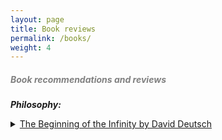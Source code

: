 ```yaml
---
layout: page
title: Book reviews
permalink: /books/
weight: 4
---
```

<!-- <style>
details > summary {
    list-style: none;
}

details > summary::-webkit-details-marker {
    display: none;
}
</style> -->

<!-- <details>
    <summary style="font-size: 1.2em; font-weight: bold;"> <span style="color:Gray">Reading philosophy</span></summary>

My reading preferences lean heavily towards non-fiction. I find true joy in discovering ideas that profoundly change my way of thinking and am constantly seeking books that introduce new mental models or frameworks that cut across multiple domains. From that standpoint, I've been more interested in multidisciplinary ideas in the recent past than ever before.

<br>
<br>
Over the years, I've come to realize that many books lack originality and don't offer much in terms of new ideas, considering their length. For this reason, I now preview books at the library first before deciding to buy them. Below is a list of books I've found to be exceptionally thought-provoking, each prompting me to buy a physical copy. I love re-reading them in my free time and if we're friends, you've likely received one of these as a gift from me.

Please note that the reviews for most of the books below are not complete. I'm in the process of updating them. :) 
</details>
<br> -->

##### <span style="color:Gray">**Book recommendations and reviews**</span>

***Philosophy:***
 <details>
    <summary><u>The Beginning of the Infinity by David Deutsch</u></summary>

    <p> This is one gold mine of a book at the intersection of epistemology and modern physics. I can never forget how the concept of fallibilism in this book challenged my world view that justified beliefs/universal truths exist, and made me firmly internalize that theories are all there is within the vast body of human knowledge. I'd highly recommend reading it multiple times to be able to fully digest the dense ideas presented in this masterpiece.
    </p></details>
 <details>
    <summary><u>The Art of War by Sun Tzu</u></summary>

    <p> This ancient book is primarily about time-tested war strategies that military generals in China and powerful people across the world have been reading for centuries (Napolean to Mao Zedong to Bill Gates). But the text is much more than mere fighting tips - it is also about tact, leadership and human psychology. This is worth reading at least twice, once for the content and once for the beautifully-written phrases that seem contradictory at first, but underpin the mystical Taoistic truths. For instance, quotes like "The greatest victory is that which requires no battle", "Appear weak when you are strong, and strong when you are weak", “In the midst of chaos, there is also opportunity” etc.
     </p></details>
 <details>
    <summary><u>Freedom from the Known by Jiddu Krishnamurti</u></summary>

    <p> Yes, it is the known world that causes us humans more troubles than the unknown. JK is an original thinker and his writings persuaded me revisit all the concepts I thought I knew about human emotions, desires and ambitions from scratch. This is another book I periodically revisit whenever I feel lost in direction. The beauty in JK's philosophy is that there is none. He is a strong advocate of thinking for oneself ("Truth is a pathless land", he said) and did so by boldly rejecting all sorts of "presciptions" from systems/traditions/gurus. Humans are always looking for prescriptions from others to follow in order to deal with their own sufferings. As such, the idea of thinking everything from scratch devoid of any dogma sounds terrifying. But, that journey is indeed the path towards true freedom according to JK, and I cannot disagree. </p></details>

<br>
***Science and Technology:***
<details>
    <summary><u>Sapiens by Yuval Noah Harari</u></summary>

    <p> The beauty of Sapiens lies in weaving fascinating stories about the evolution of humans in a way that was not interpreted before. As much as I loved the content, which is fairly original, it is Harari's writing style that kept me hooked throughout and made it a memorable reading experience. I can see myself rereading this masterpiece in the company of nature on a fine vacation.</p></details>

<!-- <details>
    <summary><u>Cosmos by Carl Sagan</u></summary>

    <p>Detailed content goes here …</p></details> -->

<details>
    <summary><u>Godel, Escher, Bach (or GDB) by Douglas Hofstadter</u></summary>

    <p> This is a dense text and presents some deep ideas at the intersection of art, music and mathematics. TBD. </p></details>
<details>

    <summary><u>Gene, an Intimate History by Siddhartha Mukherjee</u></summary>

    <p>TBD</p></details>
<details>

    <summary><u>This is your Brain on Music by Daniel Levintin</u></summary>

    <p> A detailed book on why we love music to why music evolved the way it did. A must read for those remotely interested in understanding the significance of music to humans from an evolutionary perspective.</p></details>
<details>
    <summary><u>Thinking fast, thinking slow by Daniel Kanheman</u></summary>

    <p> Who doesn't know System-1 and System-2? This idea of two systems has existed in the literature of psychology for sometime now but Kanheman popularized it so much so that it is part of most discussions about nature of modern day AI. </p></details>

<br>

***Investing/Entrepreneurship:***
<details>
    <summary><u>The Intelligent Investor by Benjamin Graham</u></summary>

    <p> A classic must-read for both beginners and the experienced investors. </p></details>

<details>
    <summary><u>The Bogleheads Guide to Investing</u></summary>

    <p> Bogleheads are all about a set of simple yet effective investment principles (see their <a href="https://www.bogleheads.org/wiki/Bogleheads%C2%AE_investment_philosophy">investment philosophy</a>). This is an informative investing guide worth revisiting once in a while, especially when DCA with Index funds feels boring. The subtle art of investing, it turns out, finds beauty in the bland.</p></details>

<details>
    <summary><u>The Geometry of Wealth by Brian Portnoy</u></summary>

    <p> What I love about this book is its holistic treatment of wealth as not just of money and investing, but also of our health, relationships and through the lens of our overall wellbeing. Sometimes when life feels like a unidimensional race, this perspective is important to be able to appreciate the other aspects of wealth that we usually take for granted.</p></details>

<details>
    <summary><u>One up on the Wall Street by Peter Lynch</u></summary>

    <p>This is a quick read that helped me with useful tips on how to go about seeking the companies for investing and looking for trends in prospering businesses.</p></details>

<details>
    <summary><u>The Almanack of Naval Ravikant</u></summary>

    <p> Naval is sort of a modern day spiritual guru for the people in tech. A compilation of Naval's tweets, this is a small book filled with rich and dense quotes. </p></details>

<details>
    <summary><u>Poor Charlie's Almanack</u></summary>

    <p> A collection of the great Charlie Munger's wisdom snippets, need I say more?</p></details>

<details>
    <summary><u>Zero to One</u></summary>

    <p> The entire book revolves around the fascinating question of "What important truth do very few people agree with you on?". Little did I imagine this'd help me connect dots between the seemingly-distant pursuits of truth-seeking and running startups. No other book had as many fascinating ideas at the intersection of startups, truth-seeking and the nature of innovation as this one. Some are original, others are contrarian and some others are straightout nonsensical, but almost all of have certainly been thought-provoking. I will be revisiting this again and again in the future.</p></details>

<br>

***Biographies:***
<details>
    <summary><u>The Man who knew Infinity by Robert Kanigel</u></summary>

    <p>Full review <a href="/pages/book_reviews/TMWKI.html">here</a>.</p></details>

<br>

***History:***
<details>
    <summary><u>The Discovery of India by Jawaharlal Nehru</u></summary>

    <p> A must read for those interested in the history of India from the perspective of an intellectual who happened to be at the helm of India's independence movement. I was positively surprised to know how well-informed Nehru was about the state-of-the-art developments in science amist all the turmoil in his life and in the world around him. </p></details>

<details>
    <summary><u>SPQR: A History of Ancient Rome</u></summary>

    <p> TBD. </p></details>

    

<!-- ***Self help:***
<details>
    <summary><u>Essentialism by Greg Mckeown</u></summary>

    <p>Interesting ideas around how to avoid yourself from stretching thin while you're growing and taking on new endeavors.</p></details>

<details>
    <summary><u>Atomic Habits by James McClear</u></summary>

    <p>A quick read about understanding how habits work and potentially changing them.</p></details>

<details>
    <summary><u>Never Split the Difference by Chris Voss</u></summary>

    <p>This is a quick practical guide about negotiations. I've used techniques in this book in negotiating my rent, salary and board games :) </p></details>

<details>
    <summary><u>Antifragile by Nicolas Nassem Taleb</u></summary>

    <p>I like the concept of Antifragility that Taleb introduced in this book, although I don't think one needs to read this entire book to understand that concept. Just read a summary to understand the concept well enough and see how you can apply in your life.</p></details> -->

<!-- <details>
    <summary><u>Mastery by Robert Greene</u></summary>

    <p>TBD.</p></details>

<details>
    <summary><u>The Daily Stoic by Ryan Holiday</u></summary>

    <p><TBD./p></details> -->

<br>

<!-- ***ADHD:***
<details>
    <summary><u>Scattered Minds by Gabor Mate</u></summary>

    <p>This is a compilation of stories and behaviors that ADHDers exhibit and how others perceive it as just another idiosynchrasy. As someone with mild ADHD, the stories in this book felt personal and kind of reading my own life.</p></details>

<br> -->
***Miscellaneous:***
<details>
    <summary><u>Surely You're Joking Mr. Feynman by Richard Feynman</u></summary>

    <p>TBD.</p></details>

<details>
    <summary><u>21 lessons for the 21st century by YN Harari</u></summary>

    <p>TBD.</p></details>

<details>
    <summary><u>Elon Musk by Ashley Vance</u></summary>

    <p>About the life of an important tech enterpreneur of modern times, his early life struggles and how despite that, he found great success.</p></details>

<details>
    <summary><u>Siddhartha by Herman Hesse</u></summary>

    <p>TBD.</p></details>

<details>
    <summary><u>Travel Book by Lonely Planet</u></summary>

    <p> This is a coffee table book with each page dedicated to a country illustrated by cool pictures and interesting tidbits about their culture, heritage and more. I'd like to be able to spontaneously open one of the pages, discover something fascinating about a country and add to my travel bucketlist.</p></details> 

<br>

***Telugu:***

<details>
    <summary><u>Mahaprasthanam by Sri Sri</u></summary>

    <p> Perhaps the most popular and important Telugu poem collection written in the last century. Putting aside the Marxistic undertones, the striking descriptions of hope and human suffering in a provocative yet arresting tone is what makes it an original piece of art. Some of the expressions used in this book have become part of vernacular Telugu language and can also be heard today in movies, news, political speeches etc, a testament to the incredible influence it had on Telugu society. 
    </p></details>
